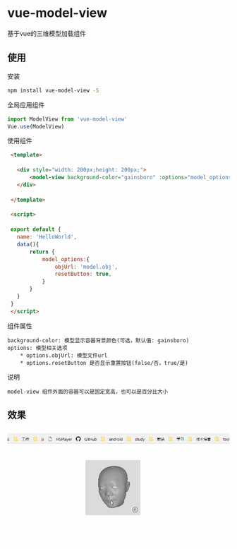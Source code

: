 # vue-model-view

基于vue的三维模型加载组件

## 使用

安装
``` bash
npm install vue-model-view -S
```

全局应用组件
``` javascript
import ModelView from 'vue-model-view'
Vue.use(ModelView)
```

使用组件
``` html
 <template>

   <div style="width: 200px;height: 200px;">
       <model-view background-color="gainsboro" :options="model_options"/>
   </div>

 </template>

 <script>

 export default {
   name: 'HelloWorld',
   data(){
       return {
           model_options:{
               objUrl: 'model.obj',
               resetButton: true,
           }
       }
   }
 }
 </script>
```

组件属性
```
background-color: 模型显示容器背景颜色(可选，默认值: gainsboro)
options: 模型相关选项
    * options.objUrl: 模型文件url
    * options.resetButton 是否显示重置按钮(false/否，true/是)
```

说明
```
model-view 组件外面的容器可以是固定宽高，也可以是百分比大小
```

## 效果
![image](https://raw.githubusercontent.com/kuangch/vue-model-view/master/screen.gif)
